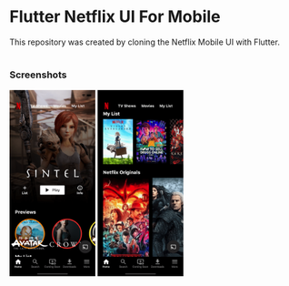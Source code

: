 # Flutter Netflix UI For Mobile

This repository was created by cloning the Netflix Mobile UI with Flutter.
#

### Screenshots
<div style="justify-content: space-between;flex-direction: column; width=100%">
    <img src="screenshots/mobile0.png" width="30%" height="auto"/>
    <img src="screenshots/mobile1.png" width="30%" height="auto"/>
</div>


